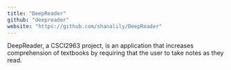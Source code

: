 ```yaml
---
title: "DeepReader"
github: "deepreader"
website: "https://github.com/shanalily/DeepReader"
---
```


DeepReader, a CSCI2963 project, is an application that increases comprehension of textbooks by requiring that the user to take notes as they read.
